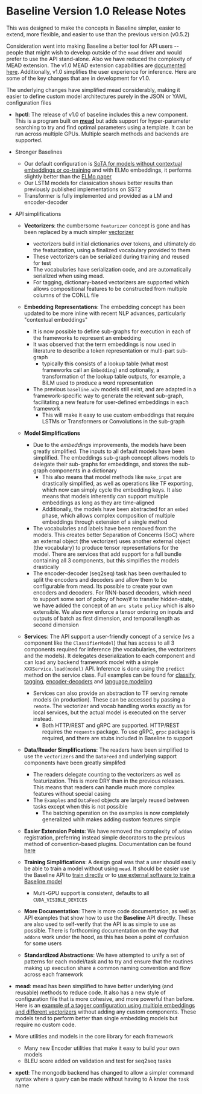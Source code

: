 Baseline Version 1.0 Release Notes
==================================

This was designed to make the concepts in Baseline simpler, easier to extend, more flexible, and easier to use than the previous version (v0.5.2)

Consideration went into making Baseline a better tool for API users -- people that might wish to develop outside of the `mead` driver and would prefer to use the API stand-alone.  Also we have reduced the complexity of MEAD extension.  The v1.0 MEAD extension capabilities are [documented here](https://github.com/dpressel/baseline/blob/feature/v1/docs/addons.md). Additionally, v1.0 simplifies the user experience for inference.  Here are some of the key changes that are in development for v1.0.

The underlying changes have simplified mead considerably, making it easier to define custom model architectures purely in the JSON or YAML configuration files

- **hpctl**: The release of v1.0 of baseline includes this a new component. This is a program built on [**mead**](mead.md) but adds support for hyper-parameter searching to try and find optimal parameters using a template. It can be run across multiple GPUs.  Multiple search methods and backends are supported.

- Stronger Baselines
  - Our default configuration is [SoTA for models without contextual embeddings or co-training](https://github.com/dpressel/baseline/blob/feature/v1/docs/tagging.md#model-performance) and with ELMo embeddings, it performs slightly better than the [ELMo paper](https://arxiv.org/abs/1802.05365)
  - Our LSTM models for classication shows better results than previously published implementations on SST2
  - Transformer is fully implemented and provided as a LM and encoder-decoder

- API simplifications
  - **Vectorizers**: the cumbersome `featurizer` concept is gone and has been replaced by a much simpler [vectorizer](https://github.com/dpressel/baseline/blob/feature/v1/python/baseline/vectorizers.py)
    - vectorizers build initial dictionaries over tokens, and ultimately do the featurization, using a finalized vocabulary provided to them
    - These vectorizers can be serialized during training and reused for test
    - The vocabularies have serialization code, and are automatically serialized when using mead.
    - For tagging, dictionary-based vectorizers are supported which allows compositional features to be constructed from multiple columns of the CONLL file
  - **Embedding Representations**: The embedding concept has been updated to be more inline with recent NLP advances, particularly "contextual embeddings"
    - It is now possible to define sub-graphs for execution in each of the frameworks to represent an embedding
    - It was observed that the term embeddings is now used in literature to describe a token representation or multi-part sub-graph
      - typically this consists of a lookup table (what most frameworks call an `Embedding`) and optionally, a transformation of the lookup table outputs, for example, a BiLM used to produce a word representation
    - The previous `baseline.w2v` models still exist, and are adapted in a framework-specific way to generate the relevant sub-graph, facilitating a new feature for user-defined embeddings in each framework
      - This will make it easy to use custom embeddings that require LSTMs or Transformers or Convolutions in the sub-graph
  - **Model Simplifications**
    - Due to the *embeddings* improvements, the models have been greatly simplified.  The inputs to all default models have been simplified. The embeddings sub-graph concept allows models to delegate their sub-graphs for embeddings, and stores the sub-graph components in a dictionary
        - This also means that model methods like `make_input` are drastically simplified, as well as operations like TF exporting, which now can simply cycle the embedding keys.  It also means that models inherently can support multiple embeddings as long as they are time-aligned
        - Additionally, the models have been abstracted for an `embed` phase, which allows complex composition of multiple embeddings through extension of a single method
    - The vocabularies and labels have been removed from the models.  This creates better Separation of Concerns (SoC) where an external object (the vectorizer) uses another external object (the vocabulary) to produce tensor representations for the model.  There are services that add support for a full bundle containing all 3 components, but this simplifies the models drastically
    - The encoder-decoder (seq2seq) task has been overhauled to split the encoders and decoders and allow them to be configurable from mead.  Its possible to create your own encoders and decoders.  For RNN-based decoders, which need to support some sort of policy of how/if to transfer hidden-state, we have added the concept of an `arc state policy` which is also extensible.  We also now enforce a tensor ordering on inputs and outputs of batch as first dimension, and temporal length as second dimension

  - **Services**: The API support a user-friendly concept of a service (vs a component like the `ClassifierModel`) that has access to all 3 components required for inference (the vocabularies, the vectorizers and the models).  It delegates deserialization to each component and can load any backend framework model with a simple `XXXService.load(model)` API.  Inference is done using the `predict` method on the service class.  Full examples can be found for [classify](https://github.com/dpressel/baseline/blob/feature/v1/api-examples/classify-text.py), [tagging](https://github.com/dpressel/baseline/blob/feature/v1/api-examples/tag-text.py), [encoder-decoders](https://github.com/dpressel/baseline/blob/feature/v1/api-examples/ed-text.py) and [language modeling](https://github.com/dpressel/baseline/blob/feature/v1/api-examples/lm-text.py)
    - Services can also provide an abstraction to TF serving remote models (in production).  These can be accessed by passing a `remote`.  The vectorizer and vocab handling works exactly as for local services, but the actual model is executed on the server instead.
      - Both HTTP/REST and gRPC are supported.  HTTP/REST requires the `requests` package.  To use gRPC, `grpc` package is required, and there are stubs included in Baseline to support
  - **Data/Reader Simplifications**: The readers have been simplified to use the `vectorizers` and the `DataFeed` and underlying support components have been greatly simplifed
    - The readers delegate counting to the vectorizers as well as featurization.  This is more DRY than in the previous releases.  This means that readers can handle much more complex features without special casing
    - The `Examples` and `DataFeed` objects are largely reused between tasks except when this is not possible
      - The batching operation on the examples is now completely generalized whih makes adding custom features simple
  - **Easier Extension Points**: We have removed the complexity of `addon` registration, preferring instead simple decorators to the previous method of convention-based plugins.  Documentation can be found [here](https://github.com/dpressel/baseline/blob/feature/v1/docs/addons.md)
  - **Training Simplifications**: A design goal was that a user should easily be able to train a model without using `mead`.  It should be easier use the Baseline API to [train directly](https://github.com/dpressel/baseline/blob/feature/v1/api-examples/tf-train-from-scratch.py) or to [use external software to train a Baseline model](https://github.com/dpressel/baseline/blob/feature/v1/api-examples/tf-estimator.py)
    - Multi-GPU support is consistent, defaults to all `CUDA_VISIBLE_DEVICES`
  - **More Documentation**: There is more code documentation, as well as API examples that show how to use the **Baseline** API directly.  These are also used to self-verify that the API is as simple to use as possible.  There is forthcoming documentation on the way that `addons` work under the hood, as this has been a point of confusion for some users
  - **Standardized Abstractions**: We have attempted to unify a set of patterns for each model/task and to try and ensure that the routines making up execution share a common naming convention and flow across each framework
- **mead**: mead has been simplified to have better underlying (and reusable) methods to reduce code.  It also has a new style of configuration file that is more cohesive, and more powerful than before.  Here is an [example of a tagger configuration using multiple embeddings and different vectorizers](https://github.com/dpressel/baseline/blob/feature/v1/python/mead/config/twpos.json) without adding any custom components.  These models tend to perform better than single embedding models but require no custom code.
- More utilities and models in the core library for each framework
  - Many new Encoder utilities that make it easy to build your own models
  - BLEU score added on validation and test for seq2seq tasks
- **xpctl**: The mongodb backend has changed to allow a simpler command syntax where a query can be made without having to A
know the `task` name
